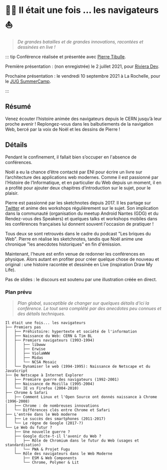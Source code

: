 # :man_artist: Il était une fois ... les navigateurs :boat:

> _De grandes batailles et de grandes innovations, racontées et dessinées en live !_

::: tip
Conférence réalisée et présentée avec [Pierre Tibulle](/about).

Première présentation : (non enregistrée) le 2 juillet 2021, pour [Riviera Dev](https://2021.rivieradev.fr).

Prochaine présentation : le vendredi 10 septembre 2021 à La Rochelle, pour le [JUG SummerCamp](https://www.jugsummercamp.org/edition/12).

:::

## Résumé

Venez écouter l’histoire animée des navigateurs depuis le CERN jusqu’à leur proche avenir !
Replongez-vous dans les balbutiements de la navigation Web, bercé par la voix de Noël et les dessins de Pierre !

## Détails

Pendant le confinement, il fallait bien s’occuper en l'absence de conférences.

Noël a eu la chance d’être contacté par ENI pour écrire un livre sur l’architecture des applications web modernes. Comme il est passionné par l’Histoire de l’Informatique, et en particulier du Web depuis un moment, il en a profité pour ajouter deux chapitres d’introduction sur le sujet, pour le plaisir.

Pierre est passionné par les sketchnotes depuis 2017. Il les partage sur [Twitter](https://twitter.com/ptibulle/media) et anime des workshops régulièrement sur le sujet. Son implication dans la communauté (organisation du meetup Android Nantes (GDG) et du Rendez-vous des Speakers) et quelques talks et workshops mobiles dans les conférences françaises lui donnent souvent l'occasion de pratiquer !

Tous deux se sont retrouvés dans le cadre du podcast "Les briques du Web". Pierre en réalise les sketchnotes, tandis que Noël anime une chronique "les anecdotes historiques" en fin d'émission.

Maintenant, l'heure est enfin venue de redonner les conférences en physique. Alors autant en profiter pour créer quelque chose de nouveau et original : une histoire racontée et dessinée en Live (inspiration Draw My Life).

Pas de slides : le discours est soutenu par une illustration créée en direct.

### Plan prévu

> _Plan global, susceptible de changer sur quelques détails d'ici la conférence. Le tout sera complété par des anecdotes peu connues et des détails techniques._

    Il était une fois... les navigateurs
    ├── Premiers pas
    │   ├── Préhistoire: hypertexte et société de l'information
    │   ├── Naissance du Web: CERN & Tim BL
    │   ├── Premiers navigateurs (1993-1994)
    │   │   ├── libwww
    │   │   ├── Erwise
    │   │   ├── ViolaWWW
    │   │   ├── Midas
    │   │   └── NCSA Mosaic
    │   └── Dynamiser le web (1994-1995): Naissance de Netscape et du JavaScript
    ├── De Netscape à Internet Explorer
    │   ├── Première guerre des navigateurs (1992-2001)
    │   ├── Naissance de Mozilla (1995-2004)
    │   └── IE vs Firefox (2004-2010)
    ├── Chrome & Safari
    │   ├── Comment Linux et l'Open Source ont donnés naissance à Chrome (1996-2008)
    │   ├── Chrome : de nombreuses innovations
    │   └── Différences clés entre Chrome et Safari
    ├── L'entrée dans le Web moderne
    │   ├── Le succès des smartphones (2011-2017)
    │   └── Le règne de Google (2017-?)
    └── Le Web du futur ?
        ├── Une nouvelle guerre ?
        ├── Google dicte-t-il l'avenir du Web ?
        │   ├── Rôle de Chromium dans le futur du Web (usages et standardisation)
        │   └── PWA & Projet Fugu
        └── Rôle des navigateurs dans le Web Moderne
            ├── ESM & Web Components
            └── Chrome, Polymer & Lit
